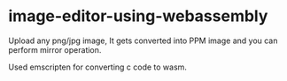 # image-editor-using-webassembly

Upload any png/jpg image, It gets converted into PPM image and you can perform mirror operation. 

Used emscripten for converting c code to wasm.
